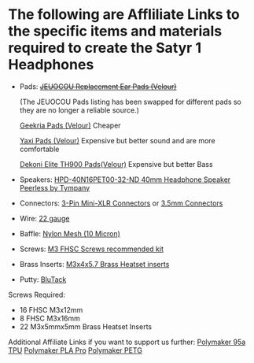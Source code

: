 # The following are Affliliate Links to the specific items and materials required to create the Satyr 1 Headphones

* Pads: <s>[JEUOCOU Replacement Ear Pads (Velour)]()</s>

  (The JEUOCOU Pads listing has been swapped for different pads so they are no longer a reliable source.)

  [Geekria Pads (Velour)](https://www.amazon.com/gp/product/B07CL75L81?th=1&linkCode=ll1&tag=capraaudio-20&linkId=8369d346d71b5d7cd00400a0e6bf4011&language=en_US&ref_=as_li_ss_tl) Cheaper
  
  [Yaxi Pads (Velour)](https://www.amazon.com/gp/product/B07YD7CD1T?&linkCode=ll1&tag=capraaudio-20&linkId=5147015d23719cda7343fb1221408c5f&language=en_US&ref_=as_li_ss_tl) Expensive but better sound and are more comfortable

  [Dekoni Elite TH900 Pads(Velour)](https://www.amazon.com/dp/B077NNWNBC?th=1&linkCode=ll1&tag=capraaudio-20&linkId=b193c5b41c4a7f0c0a0f565a79b5df9f&language=en_US&ref_=as_li_ss_tl) Expensive but better Bass

* Speakers: [HPD-40N16PET00-32-ND   40mm Headphone Speaker Peerless by Tympany](https://www.digikey.com/en/products/detail/peerless-by-tymphany/hpd-40n16pet00-32/6211127)

* Connectors: [3-Pin Mini-XLR Connectors](https://www.amazon.com/gp/product/B01C3QTS5Q?&linkCode=ll1&tag=capraaudio-20&linkId=8fb3428bbb15e9e1d3a434bf4db9ffc6&language=en_US&ref_=as_li_ss_tl) or [3.5mm Connectors](https://www.amazon.com/gp/product/B07MN1RK7F?&linkCode=ll1&tag=capraaudio-20&linkId=889ac526c3858d08f40eced0b0526817&language=en_US&ref_=as_li_ss_tl)

* Wire: [22 gauge](https://www.amazon.com/dp/B077XBWX8V?th=1&linkCode=ll1&tag=capraaudio-20&linkId=87b6b84dd02e6b85f71e0ccc792992bd&language=en_US&ref_=as_li_ss_tl)

* Baffle: [Nylon Mesh (10 Micron)](https://www.amazon.com/Micron-Premium-Press-Blowout-Guarantee/dp/B08X16LVRF?th=1&linkCode=ll1&tag=capraaudio-20&linkId=f25c1b5ff076559b7717ec839b8ad7fe&language=en_US&ref_=as_li_ss_tl)

* Screws: [M3 FHSC Screws recommended kit](https://www.amazon.com/gp/product/B086MC31JT?&linkCode=ll1&tag=capraaudio-20&linkId=abe5d8c31cfe08b197c5421dfdee8ac8&language=en_US&ref_=as_li_ss_tl)

* Brass Inserts: [M3x4x5.7 Brass Heatset inserts](https://www.amazon.com/dp/B0CDH36ZMX?&linkCode=ll1&tag=capraaudio-20&linkId=92c2094e12d09acf605f935b380a1899&language=en_US&ref_=as_li_ss_tl)

* Putty: [BluTack](https://www.amazon.com/Sticky-Tack-Samstr%C3%B6ng-Adhesive-Perfect/dp/B0839P2STQ?th=1&linkCode=ll1&tag=capraaudio-20&linkId=2b47356b0467ae3a079e02677992e6f1&language=en_US&ref_=as_li_ss_tl)

Screws Required:

* 16 FHSC M3x12mm
* 8 FHSC M3x16mm
* 22 M3x5mmx5mm Brass Heatset Inserts

Additional Affiliate Links if you want to support us further:
[Polymaker 95a TPU](https://www.amazon.com/gp/product/B09KL2FXNJ?smid=A3MZ696ES2UN1L&th=1&linkCode=ll1&tag=capraaudio-20&linkId=f60adf8d5ecfad1ce2dc8488b56fadd2&language=en_US&ref_=as_li_ss_t)
[Polymaker PLA Pro](https://www.amazon.com/Polymaker-Filament-1-75mm-Rigidity-Cardboard/dp/B099KS2PDW?crid=3VMHU4VVDIRK1&dib=eyJ2IjoiMSJ9.0VboVAURiwa5r9liPUWFPbZei2xZdXiuOzte4NZw7_dCo1Wn7HMryxkPxzdaf6VYVLgoOE7E7v1KSt28LZn8OVwy10tJ7UHhVZUq0dlsoEmQAg-2m-PHVKZLB1cB4dTlpw9uqfo1ql75wSUTEoag9_395ByPy2HKx7SaZ7SWdZxE1O0Ac3UR6uasTPK2ZmjcZ3ARDPbsGAtcoStFhobuQr3wmrbmjFqawzwvAHOfSow.u8ot4LlqxIoZ-Y0L-9qwR6OWTrfDQleeccJQTHlcpm4&dib_tag=se&keywords=polymaker+pla+pro&qid=1737331803&sprefix=polymaker+pla+pro%2Caps%2C132&sr=8-1&linkCode=ll1&tag=capraaudio-20&linkId=13bcaf241bd8cdb9833caa1302dff47a&language=en_US&ref_=as_li_ss_tl)
[Polymaker PETG](https://www.amazon.com/Polymaker-Filament-1-75mm-Strong-Cardboard/dp/B09DKRTSXW?crid=33AK3A94AQ63U&dib=eyJ2IjoiMSJ9.DH_3hg81LF9estvR_fgZpPxgXK3JM4Z611C4kgQ9kCUX6CUxuXOuQAFER5V4bOlmICHR7ccw8Ayyi_G0Z9XWrXBZV1F1D29FmCmO5hSIimXz_Bd6PSwkxU_AIc5tLS-EEFvraypbqr9LSz59FFimKlGxNERF0vmUFmGFIZrRWIG-mkTe8cFexoHy-ZftsB9vYjBdfQSRUMjx_Ilwd36VfK_JDL_n85mS2Q63OyYoiII.Bjmu63Z8C5QjjEjfROdO64kw4-lC91_mha6dHkOAMoU&dib_tag=se&keywords=polymaker+petg&qid=1737331837&sprefix=polymaker+petg%2Caps%2C117&sr=8-1&linkCode=ll1&tag=capraaudio-20&linkId=257e181f2f515b41abc24b6db60b3316&language=en_US&ref_=as_li_ss_tl)
